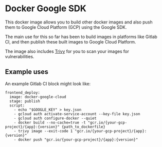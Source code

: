 # Docker Google SDK

This docker image allows you to build other docker images and also push them to Google Cloud Platform (GCP) using the Google SDK.

The main use for this so far has been to build images in platforms like Gitlab CI, and then publish these built images to Google Cloud Platform.

The image also includes [Trivy](https://github.com/aquasecurity/trivy) for you to scan your images for vulnerabilities.

## Example uses

An example Gitlab CI block might look like:

```
frontend_deploy:
  image: docker-google-cloud
  stage: publish
  script:
    - echo "$GOOGLE_KEY" > key.json
    - gcloud auth activate-service-account --key-file key.json
    - gcloud auth configure-docker --quiet
    - docker build --no-cache=true -t "gcr.io/{your-gcp-project}/{app}:{version}" {path_to_dockerfile}
    - trivy image --exit-code 1 "gcr.io/{your-gcp-project}/{app}:{version}"
    - docker push "gcr.io/{your-gcp-project}/{app}:{version}"
```
